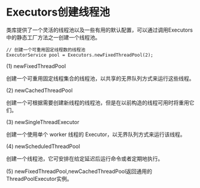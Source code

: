 Executors创建线程池
=======

类库提供了一个灵活的线程池以及一些有用的默认配置，可以通过调用Executors中的静态工厂方法之一创建一个线程池。

	// 创建一个可重用固定线程数的线程池
	ExecutorService pool = Executors.newFixedThreadPool(2);


(1)	newFixedThreadPool

创建一个可重用固定线程集合的线程池，以共享的无界队列方式来运行这些线程。

(2)	newCachedThreadPool

创建一个可根据需要创建新线程的线程池，但是在以前构造的线程可用时将重用它们。

(3)	newSingleThreadExecutor

创建一个使用单个 worker 线程的 Executor，以无界队列方式来运行该线程。

(4)	newScheduledThreadPool

创建一个线程池，它可安排在给定延迟后运行命令或者定期地执行。

(5)	newFixedThreadPool,newCachedThreadPool返回通用的ThreadPoolExecutor实例。
